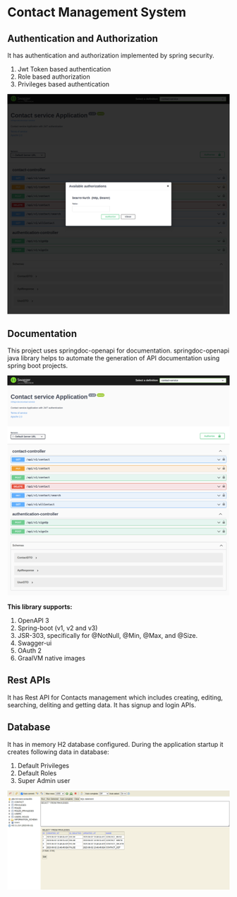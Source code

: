 # Contact Management System

## Authentication and Authorization

It has authentication and authorization implemented by spring security.
1. Jwt Token based authentication
2. Role based authorization
3. Privileges based authentication

![auth.png](assets%2Fimages%2Fauth.png)

## Documentation
This project uses springdoc-openapi for documentation.
springdoc-openapi java library helps to automate the generation of API documentation using spring boot projects.

![swagger.png](assets%2Fimages%2Fswagger.png)

**This library supports:**
1. OpenAPI 3
2. Spring-boot (v1, v2 and v3)
3. JSR-303, specifically for @NotNull, @Min, @Max, and @Size.
4. Swagger-ui
5. OAuth 2
6. GraalVM native images

## Rest APIs
It has Rest API for Contacts management which includes creating, editing, searching, deliting and getting data.
It has signup and login APIs.

## Database
It has in memory H2 database configured.
During the application startup it creates following data in database:
1. Default Privileges
2. Default Roles
3. Super Admin user

![h2-db.png](assets%2Fimages%2Fh2-db.png)

